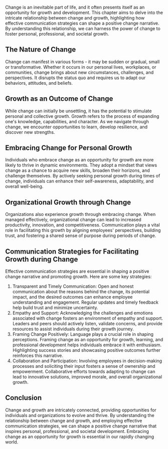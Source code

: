 
Change is an inevitable part of life, and it often presents itself as an opportunity for growth and development. This chapter aims to delve into the intricate relationship between change and growth, highlighting how effective communication strategies can shape a positive change narrative. By understanding this relationship, we can harness the power of change to foster personal, professional, and societal growth.

## The Nature of Change

Change can manifest in various forms - it may be sudden or gradual, small or transformative. Whether it occurs in our personal lives, workplaces, or communities, change brings about new circumstances, challenges, and perspectives. It disrupts the status quo and requires us to adapt our behaviors, attitudes, and beliefs.

## Growth as an Outcome of Change

While change can initially be unsettling, it has the potential to stimulate personal and collective growth. Growth refers to the process of expanding one's knowledge, capabilities, and character. As we navigate through change, we encounter opportunities to learn, develop resilience, and discover new strengths.

## Embracing Change for Personal Growth

Individuals who embrace change as an opportunity for growth are more likely to thrive in dynamic environments. They adopt a mindset that views change as a chance to acquire new skills, broaden their horizons, and challenge themselves. By actively seeking personal growth during times of change, individuals can enhance their self-awareness, adaptability, and overall well-being.

## Organizational Growth through Change

Organizations also experience growth through embracing change. When managed effectively, organizational change can lead to increased productivity, innovation, and competitiveness. Communication plays a vital role in facilitating this growth by aligning employees' perspectives, building trust, and fostering a shared sense of purpose during periods of change.

## Communication Strategies for Facilitating Growth during Change

Effective communication strategies are essential in shaping a positive change narrative and promoting growth. Here are some key strategies:

1. Transparent and Timely Communication: Open and honest communication about the reasons behind the change, its potential impact, and the desired outcomes can enhance employee understanding and engagement. Regular updates and timely feedback help build trust and minimize uncertainty.
2. Empathy and Support: Acknowledging the challenges and emotions associated with change fosters an environment of empathy and support. Leaders and peers should actively listen, validate concerns, and provide resources to assist individuals during their growth journey.
3. Framing Change Positively: Language plays a crucial role in shaping perceptions. Framing change as an opportunity for growth, learning, and professional development helps individuals embrace it with enthusiasm. Highlighting success stories and showcasing positive outcomes further reinforces this narrative.
4. Collaboration and Participation: Involving employees in decision-making processes and soliciting their input fosters a sense of ownership and empowerment. Collaborative efforts towards adapting to change can lead to innovative solutions, improved morale, and overall organizational growth.

## Conclusion

Change and growth are intricately connected, providing opportunities for individuals and organizations to evolve and thrive. By understanding the relationship between change and growth, and employing effective communication strategies, we can shape a positive change narrative that inspires personal, professional, and societal development. Embracing change as an opportunity for growth is essential in our rapidly changing world.
